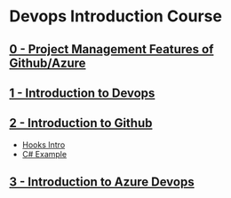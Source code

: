 # Devops Introduction Course

## [0 - Project Management Features of Github/Azure](PROJECT.md)

## [1 - Introduction to Devops](DEVOPS.md)

## [2 - Introduction to Github](GITHUB.md)

  - [Hooks Intro](https://github.com/uerbzr/course-devops-hooks)
  - [C# Example](https://github.com/uerbzr/course-devops-example)
 


## [3 - Introduction to Azure Devops](AZUREDEVOPS.md)
